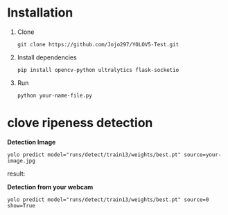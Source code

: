 # Installation

 1. Clone
 
		git clone https://github.com/Jojo297/YOLOV5-Test.git
    
 2. Install dependencies
	 
    	pip install opencv-python ultralytics flask-socketio 
 
 3. Run

		python your-name-file.py

# clove ripeness detection

**Detection Image**

	yolo predict model="runs/detect/train13/weights/best.pt" source=your-image.jpg

result:
	

**Detection from your webcam**

	yolo predict model="runs/detect/train13/weights/best.pt" source=0 show=True
